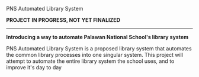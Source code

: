 PNS Automated Library System

**PROJECT IN PROGRESS, NOT YET FINALIZED**

-----------------------------------------------
**Introducing a way to automate Palawan National School's library system**

PNS Automated Library System is a proposed library system that automates the common library processes into one singular system.
This project will attempt to automate the entire library system the school uses, and to improve it's day to day


